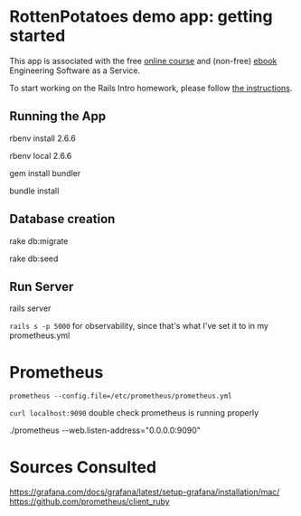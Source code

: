 # RottenPotatoes demo app: getting started

This app is associated with the free [online
course](http://www.saas-class.org) and (non-free)
[ebook](http://www.saasbook.info) Engineering Software as a Service.

To start working on the Rails Intro homework, please follow [the instructions](instructions/README.md).

## Running the App

rbenv install 2.6.6

rbenv local 2.6.6

gem install bundler

bundle install

## Database creation

rake db:migrate

rake db:seed

## Run Server

rails server

`rails s -p 5000` for observability, since that's what I've set it to in my prometheus.yml

# Prometheus
`prometheus --config.file=/etc/prometheus/prometheus.yml`

`curl localhost:9090` double check prometheus is running properly

./prometheus --web.listen-address="0.0.0.0:9090" 

# Sources Consulted
https://grafana.com/docs/grafana/latest/setup-grafana/installation/mac/
https://github.com/prometheus/client_ruby
